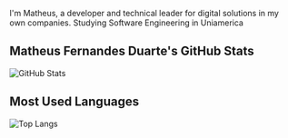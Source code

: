 I'm Matheus, a developer and technical leader for digital solutions in my own companies.
Studying Software Engineering in Uniamerica

## Matheus Fernandes Duarte's GitHub Stats
![GitHub Stats](https://github-readme-stats.vercel.app/api?username=matheusfernandesduarte&show_icons=true&theme=radical)

## Most Used Languages
![Top Langs](https://github-readme-stats.vercel.app/api/top-langs/?username=matheusfernandesduarte&layout=compact&theme=radical)
